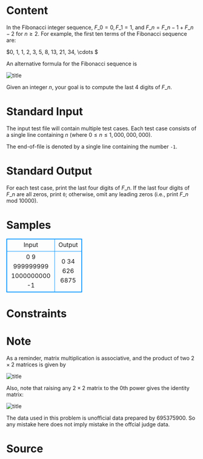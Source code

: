 
# Content

In the Fibonacci integer sequence, $F\_0 = 0, F\_1 = 1,$ and $F\_n = F\_{n-1} + F\_{n-2}$ for $n \geq 2$. For example, the first ten terms of the Fibonacci sequence are:

$0, 1, 1, 2, 3, 5, 8, 13, 21, 34, \cdots $

An alternative formula for the Fibonacci sequence is

![title](/source/lutece/fibonacci/img/aHR0cHM6Ly9hY20udWVzdGMuZWR1LmNuL21lZGlhL2ltYWdlL3Byb2JsZW0vMjc4LzIwMTQwMzE5MDAyNjMyMjc1NC5wbmc=.png)

Given an integer $n$, your goal is to compute the last $4$ digits of $F\_n$.

# Standard Input

The input test file will contain multiple test cases. Each test case consists of a single line containing $n$ (where $0 \leq n \leq 1,000,000,000$). 

The end-of-file is denoted by a single line containing the number `-1`.

# Standard Output

For each test case, print the last four digits of $F\_n$. If the last four digits of $F\_n$ are all zeros, print `0`; otherwise, omit any leading zeros (i.e., print $F\_n$ mod $10000$).

# Samples

<style>
        table,table tr th, table tr td { border:1px solid #0094ff; }
        table { width: 200px; min-height: 25px; line-height: 25px; text-align: center; border-collapse: collapse;}   
    </style>
<table>
	<tr>
		<td>Input</td>
		<td>Output</td>
	</tr>
<tr><td>0
9
999999999
1000000000
-1</td><td>0
34
626
6875</td></tr></table>


# Constraints



# Note

As a reminder, matrix multiplication is associative, and the product of two $2 \times 2$ matrices is given by

![title](/source/lutece/fibonacci/img/aHR0cHM6Ly9hY20udWVzdGMuZWR1LmNuL21lZGlhL2ltYWdlL3Byb2JsZW0vMjc4LzIwMTQwMzE5MDAyODU3Mzk0NS5wbmc=.png)

Also, note that raising any $2 \times 2$ matrix to the 0th power gives the identity matrix:

![title](/source/lutece/fibonacci/img/aHR0cHM6Ly9hY20udWVzdGMuZWR1LmNuL21lZGlhL2ltYWdlL3Byb2JsZW0vMjc4LzIwMTQwMzE5MDAyOTE2ODMxNi5wbmc=.png)

The data used in this problem is unofficial data prepared by 695375900. So any mistake here does not imply mistake in the offcial judge data.

# Source


